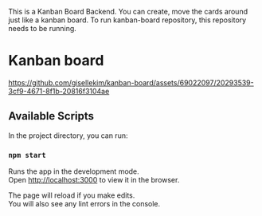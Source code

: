 This is a Kanban Board Backend. You can create, move the cards around just like a kanban board.
To run kanban-board repository, this repository needs to be running.

# Kanban board
https://github.com/gisellekim/kanban-board/assets/69022097/20293539-3cf9-4671-8f1b-20816f3104ae

## Available Scripts

In the project directory, you can run:

### `npm start`

Runs the app in the development mode.\
Open [http://localhost:3000](http://localhost:3000) to view it in the browser.

The page will reload if you make edits.\
You will also see any lint errors in the console.
